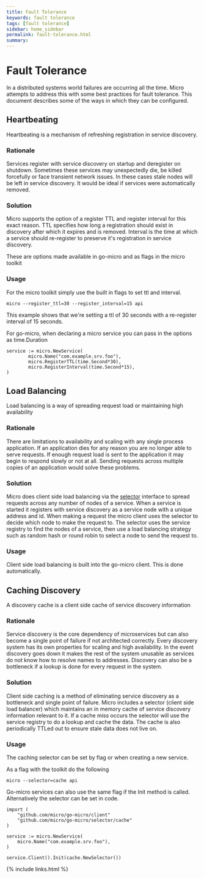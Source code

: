 ```yaml
---
title: Fault Tolerance
keywords: fault tolerance
tags: [fault tolerance]
sidebar: home_sidebar
permalink: fault-tolerance.html
summary: 
---
```


# Fault Tolerance

In a distributed systems world failures are occurring all the time. Micro attempts to address this with some best practices for fault tolerance. 
This document describes some of the ways in which they can be configured.

## Heartbeating

Heartbeating is a mechanism of refreshing registration in service discovery.

### Rationale

Services register with service discovery on startup and deregister on shutdown. Sometimes these services may unexpectedly die, 
be killed forcefully or face transient network issues. In these cases stale nodes will be left in service discovery. It would be 
ideal if services were automatically removed.

### Solution

Micro supports the option of a register TTL and register interval for this exact reason. TTL specifies how long a registration should 
exist in discovery after which it expires and is removed. Interval is the time at which a service should re-register to preserve 
it's registration in service discovery.

These are options made available in go-micro and as flags in the micro toolkit

### Usage

For the micro toolkit simply use the built in flags to set ttl and interval.

```
micro --register_ttl=30 --register_interval=15 api
```

This example shows that we're setting a ttl of 30 seconds with a re-register interval of 15 seconds.

For go-micro, when declaring a micro service you can pass in the options as time.Duration

```
service := micro.NewService(
        micro.Name("com.example.srv.foo"),
        micro.RegisterTTL(time.Second*30),
        micro.RegisterInterval(time.Second*15),
)
```

## Load Balancing

Load balancing is a way of spreading request load or maintaining high availability

### Rationale

There are limitations to availability and scaling with any single process application. If an application dies for any reason 
you are no longer able to serve requests. If enough request load is sent to the application it may begin to respond slowly 
or not at all. Sending requests across multiple copies of an application would solve these problems.

### Solution

Micro does client side load balancing via the [selector](https://godoc.org/github.com/micro/go-micro/selector#Selector) interface 
to spread requests across any number of nodes of a service. When a service is started it registers with service discovery as a 
service node with a unique address and id. When making a request the micro client uses the selector to decide which node to make 
the request to. The selector uses the service registry to find the nodes of a service, then use a load balancing strategy such as 
random hash or round robin to select a node to send the request to.

### Usage

Client side load balancing is built into the go-micro client. This is done automatically.

## Caching Discovery

A discovery cache is a client side cache of service discovery information

### Rationale

Service discovery is the core dependency of microservices but can also become a single point of failure if not architected correctly. Every 
discovery system has its own properties for scaling and high availability. In the event discovery goes down it makes the rest of the system 
unusable as services do not know how to resolve names to addresses. Discovery can also be a bottleneck if a lookup is done for every 
request in the system.

### Solution

Client side caching is a method of eliminating service discovery as a bottleneck and single point of failure. Micro includes a selector 
(client side load balancer) which maintains an in memory cache of service discovery information relevant to it. If a cache miss occurs 
the selector will use the service registry to do a lookup and cache the data. The cache is also periodically TTLed out to ensure 
stale data does not live on.

### Usage

The caching selector can be set by flag or when creating a new service.

As a flag with the toolkit do the following

```
micro --selector=cache api
```

Go-micro services can also use the same flag if the Init method is called. Alternatively the selector can be set in code.

```
import (
	"github.com/micro/go-micro/client"
	"github.com/micro/go-micro/selector/cache"
)

service := micro.NewService(
	micro.Name("com.example.srv.foo"),
)

service.Client().Init(cache.NewSelector())
```

{% include links.html %}
